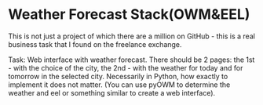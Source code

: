 # Weather Forecast Stack(OWM&EEL)

This is not just a project of which there are a million on GitHub - this is a real business task that I found on the freelance exchange.

Task:
Web interface with weather forecast. There should be 2 pages: the 1st - with the choice of the city, the 2nd - with the weather for today and for tomorrow in the selected city. Necessarily in Python, how exactly to implement it does not matter. (You can use pyOWM to determine the weather and eel or something similar to create a web interface).

